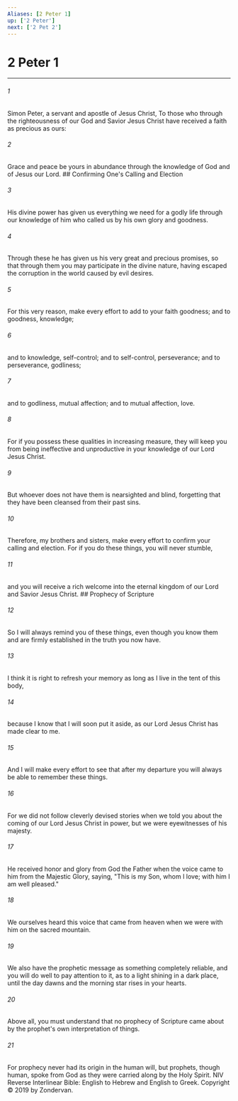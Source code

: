 ```yaml
---
Aliases: [2 Peter 1]
up: ['2 Peter']
next: ['2 Pet 2']
---
```

# 2 Peter 1

***


###### 1 
Simon Peter, a servant and apostle of Jesus Christ, To those who through the righteousness of our God and Savior Jesus Christ have received a faith as precious as ours: 

###### 2 
Grace and peace be yours in abundance through the knowledge of God and of Jesus our Lord. ## Confirming One's Calling and Election 

###### 3 
His divine power has given us everything we need for a godly life through our knowledge of him who called us by his own glory and goodness. 

###### 4 
Through these he has given us his very great and precious promises, so that through them you may participate in the divine nature, having escaped the corruption in the world caused by evil desires. 

###### 5 
For this very reason, make every effort to add to your faith goodness; and to goodness, knowledge; 

###### 6 
and to knowledge, self-control; and to self-control, perseverance; and to perseverance, godliness; 

###### 7 
and to godliness, mutual affection; and to mutual affection, love. 

###### 8 
For if you possess these qualities in increasing measure, they will keep you from being ineffective and unproductive in your knowledge of our Lord Jesus Christ. 

###### 9 
But whoever does not have them is nearsighted and blind, forgetting that they have been cleansed from their past sins. 

###### 10 
Therefore, my brothers and sisters, make every effort to confirm your calling and election. For if you do these things, you will never stumble, 

###### 11 
and you will receive a rich welcome into the eternal kingdom of our Lord and Savior Jesus Christ. ## Prophecy of Scripture 

###### 12 
So I will always remind you of these things, even though you know them and are firmly established in the truth you now have. 

###### 13 
I think it is right to refresh your memory as long as I live in the tent of this body, 

###### 14 
because I know that I will soon put it aside, as our Lord Jesus Christ has made clear to me. 

###### 15 
And I will make every effort to see that after my departure you will always be able to remember these things. 

###### 16 
For we did not follow cleverly devised stories when we told you about the coming of our Lord Jesus Christ in power, but we were eyewitnesses of his majesty. 

###### 17 
He received honor and glory from God the Father when the voice came to him from the Majestic Glory, saying, "This is my Son, whom I love; with him I am well pleased." 

###### 18 
We ourselves heard this voice that came from heaven when we were with him on the sacred mountain. 

###### 19 
We also have the prophetic message as something completely reliable, and you will do well to pay attention to it, as to a light shining in a dark place, until the day dawns and the morning star rises in your hearts. 

###### 20 
Above all, you must understand that no prophecy of Scripture came about by the prophet's own interpretation of things. 

###### 21 
For prophecy never had its origin in the human will, but prophets, though human, spoke from God as they were carried along by the Holy Spirit. NIV Reverse Interlinear Bible: English to Hebrew and English to Greek. Copyright © 2019 by Zondervan.
